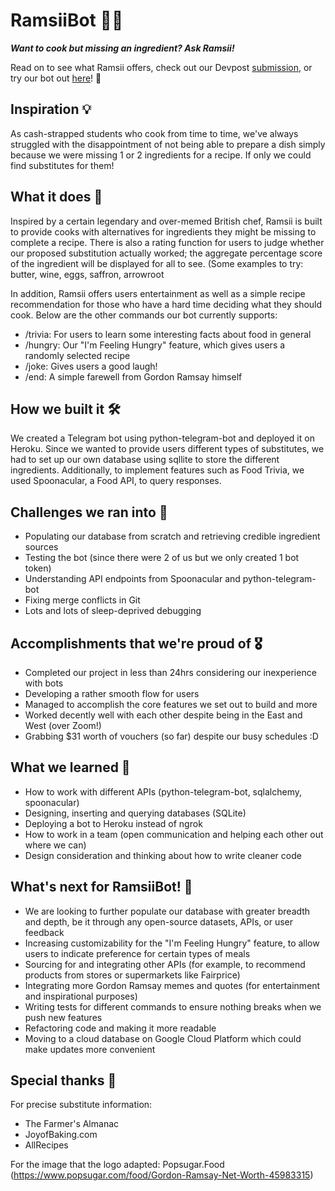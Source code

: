 # RamsiiBot 👨‍🍳

**_Want to cook but missing an ingredient? Ask Ramsii!_**

Read on to see what Ramsii offers, check out our Devpost [submission](https://devpost.com/software/substitute-ramsay), or try our bot out [here](https://t.me/RamsiiBot)! 🙂

## Inspiration 💡
As cash-strapped students who cook from time to time, we've always struggled with the disappointment of not being able to prepare a dish simply because we were missing 1 or 2 ingredients for a recipe. If only we could find substitutes for them!

## What it does 💪
Inspired by a certain legendary and over-memed British chef, Ramsii is built to provide cooks with alternatives for ingredients they might be missing to complete a recipe. There is also a rating function for users to judge whether our proposed substitution actually worked; the aggregate percentage score of the ingredient will be displayed for all to see. (Some examples to try: butter, wine, eggs, saffron, arrowroot

In addition, Ramsii offers users entertainment as well as a simple recipe recommendation for those who have a hard time deciding what they should cook. Below are the other commands our bot currently supports:

- /trivia: For users to learn some interesting facts about food in general
- /hungry: Our "I'm Feeling Hungry" feature, which gives users a randomly selected recipe
- /joke: Gives users a good laugh!
- /end: A simple farewell from Gordon Ramsay himself

## How we built it 🛠
We created a Telegram bot using python-telegram-bot and deployed it on Heroku. Since we wanted to provide users different types of substitutes, we had to set up our own database using sqllite to store the different ingredients. Additionally, to implement features such as Food Trivia, we used Spoonacular, a Food API, to query responses.

## Challenges we ran into 🧗‍
- Populating our database from scratch and retrieving credible ingredient sources
- Testing the bot (since there were 2 of us but we only created 1 bot token)
- Understanding API endpoints from Spoonacular and python-telegram-bot
- Fixing merge conflicts in Git
- Lots and lots of sleep-deprived debugging

## Accomplishments that we're proud of 🎖
- Completed our project in less than 24hrs considering our inexperience with bots
- Developing a rather smooth flow for users
- Managed to accomplish the core features we set out to build and more
- Worked decently well with each other despite being in the East and West (over Zoom!)
- Grabbing $31 worth of vouchers (so far) despite our busy schedules :D

## What we learned 🙇
- How to work with different APIs (python-telegram-bot, sqlalchemy, spoonacular)
- Designing, inserting and querying databases (SQLite)
- Deploying a bot to Heroku instead of ngrok
- How to work in a team (open communication and helping each other out where we can)
- Design consideration and thinking about how to write cleaner code

## What's next for RamsiiBot! 🔮
- We are looking to further populate our database with greater breadth and depth, be it through any open-source datasets, APIs, or user feedback
- Increasing customizability for the "I'm Feeling Hungry" feature, to allow users to indicate preference for certain types of meals
- Sourcing for and integrating other APIs (for example, to recommend products from stores or supermarkets like Fairprice)
- Integrating more Gordon Ramsay memes and quotes (for entertainment and inspirational purposes)
- Writing tests for different commands to ensure nothing breaks when we push new features
- Refactoring code and making it more readable
- Moving to a cloud database on Google Cloud Platform which could make updates more convenient

## Special thanks 🙏
For precise substitute information:
- The Farmer's Almanac
- JoyofBaking.com
- AllRecipes

For the image that the logo adapted:
Popsugar.Food (https://www.popsugar.com/food/Gordon-Ramsay-Net-Worth-45983315)
